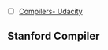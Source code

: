 - [ ] [Compilers- Udacity](https://www.udacity.com/course/compilers-theory-and-practice--ud168)

##  Stanford Compiler
